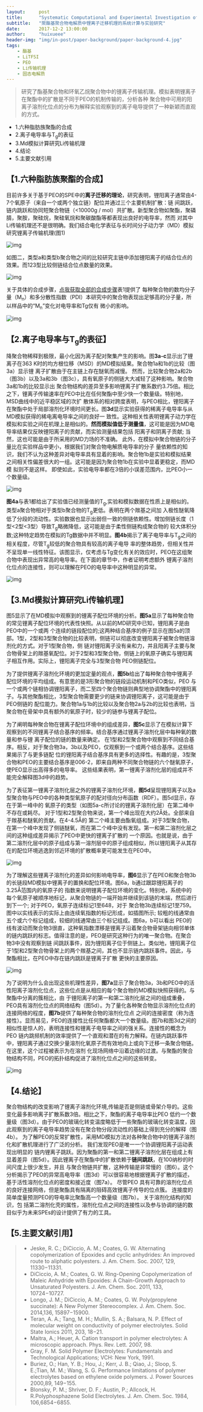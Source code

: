 ```yaml
---
layout:     post
title:      "Systematic Computational and Experimental Investigation of Lithium-Ion Transport Mechanisms in Polyester-Based Polymer Electrolytes"
subtitle:   "聚酯基聚合物电解质中锂离子迁移机理的系统计算与实验研究"
date:       2017-12-2 13:00:00
author:     "huixueee"
header-img: "img/in-post/paper-background/paper-background-4.jpg"
tags:
    - 酯基
    - LiTFSI
    - PEO
    - Li传输机理
    - 固态电解质
---
```


> 研究了酯基聚合物和环氧乙烷聚合物中的锂离子传输机理。模拟表明锂离子在聚酯中的扩散是不同于PEO的机制传输的，分析各种
聚合物中可用的阳离子溶剂化位点的分布为解释实验观察到的离子电导提供了一种新颖而直观的方式。 

* 1.六种脂肪族聚酯的合成
* 2.离子电导率与T<sub>g</sub>的表征
* 3.Md模拟计算研究Li传输机理
* 4.结论
* 5.主要文献引用

## 【1.六种脂肪族聚酯的合成】
目前许多关于基于PEO的SPE中的**离子迁移的理论**，研究表明，锂阳离子通常由4-7个氧原子（来自一个或两个独立链）配位并通过三个主要机制扩散：链
间跳跃，链内跳跃和协同短聚合物链（<10000g / mol）共扩散。新型聚合物如聚酯，聚磷腈，聚胺，聚硅烷，聚硅氧烷和聚碳酸酯等都表现出良好的电导率，然而
对其中Li传输机理还不是很明确。我们结合电化学表征与长时间分子动力学（MD）模拟研究锂离子传输机理(图1)

![img](/img/in-post/post-4/post-1.jpg)

如图二，类型a和类型b聚合物之间的比较研究主链中添加锂阳离子的结合位点的效果。而123型比较侧链结合位点数量的效果。

![img](/img/in-post/post-4/post-2.jpg)

关于具体的合成步骤，[点我获取全部的合成步骤](http://pubs.acs.org/doi/suppl/10.1021/acscentsci.5b00195/suppl_file/oc5b00195_si_001.pdf)表1提供了
每种聚合物的数均分子量（M<sub>n</sub>）和多分散性指数（PDI）本研究中的聚合物表现出足够高的分子量，所以样品中的“M<sub>n</sub>”变化对电导率和Tg仅有
微小的影响。

![img](/img/in-post/post-4/post-3.jpg)

## 【2.离子电导率与T<sub>g</sub>的表征】
降聚合物稀释到极限，最小化因为离子配对聚集产生的影响。图**3a-c**显示出了锂离子在363 K时的均方根位移（MSD）的MD模拟结果。聚合物1a和1b的比较（图3a）显示锂
离子扩散由于在主链上存在醚氧而减慢。 然而，比较聚合物2a和2b（图3b）以及3a和3b（图3c），具有氧原子的侧链大大减轻了这种影响。聚合物3a和1b的比较显示出
聚合物结构的差异至多影响锂离子扩散系数约3.75倍。相比之下，锂离子传输速率在PEO中比在任何聚酯中至少快一个数量级。特别地，MSD曲线中的近平稳区域的次扩
散体系的相对跨度表明，与PEO相比，锂阳离子在聚酯中处于局部溶剂化环境时间更长。图**3d**显示实验获得的稀离子电导率与从MD模拟获得的稀电离电导率之间的良好一
致性。这种相关性表明锂离子动力学在模拟和实验之间在机理上是相似的。**然而模拟值低于测量值**，这可能是因为MD电导率结果仅反映锂阳离子的贡献，而实验测量结果包括
阳离子和阴离子贡献; 当然，这也可能是由于所采用的MD力场的不准确。 此外，在模拟中聚合物链的分子量比在实验样品中更小，根据我们对聚合物电解质电导率的分子
量依赖性的知识，我们不认为这种差异对电导率具有显着的影响。聚合物1b是实验和模拟结果之间相关性偏差很大的一组。这可能是因为聚合物1b在实验中显着更稳定，而MD模
拟则不是这样。 即使如此，实验电导率都在3倍的小误差范围内，比PEO小一个数量级。

![img](/img/in-post/post-4/post-4.jpg)

**图4a**与表1都给出了实验值已经测量值的T<sub>g</sub>,实验和模拟数据在性质上是相似的。类型a聚合物相对于类型b聚合物的T<sub>g</sub>更低。表明在两个羰基之间加
入极性醚氧降低了分段的流动性。实验数据也显示出弱但一致的侧链依赖性。增加侧链长度（1型<2型<3型）导致T<sub>g</sub>略微降低，这可能是由于柔性侧链构成聚合物的
较大体积分数;这种特定趋势在模拟的Tg数据中并不明显。**图4b**揭示了离子电导率与T<sub>g</sub>之间的相关程度，尽管T<sub>g</sub>较低的聚合物具有较高的离子电导
率的整体趋势，但相关性并不呈现单一线性特征。该图显示，仅考虑与Tg变化有关的效应时，PEO在这组聚合物中表现出异常高的电导率。在下面的章节中，作者证明考虑额外
锂离子溶剂化位点的连接性，则可以理解在PEO的电导率中这种明显的异常。

![img](/img/in-post/post-4/post-5.jpg)

## 【3.Md模拟计算研究Li传输机理】
图5显示了在MD模拟中观察到的锂离子配位环境的分析。**图5a**显示了每种聚合物的常见锂离子配位环境的代表性快照。从以前的MD研究中已知，锂阳离子是由PEO中的一个或两
个连续的链段配位的;这两种结合基序的例子显示在图5a的顶部。1型，2型和3型聚合物的比较表明，侧链可以彻底改变锂阳离子被聚合物链溶剂化的方式。对于1型聚合物，侧
链对锂阳离子没有亲和力，并且阳离子主要与聚合物骨架上的羰基氧配位。对于2型和3型聚合物，侧链上的氧原子确实与锂阳离子相互作用。实际上，锂阳离子完全与3型聚合物
PEO侧链配位。

为了提供锂离子溶剂化环境的更加定量的观点，**图5b**给出了每种聚合物中锂离子配位环境的平均组成。有意思的是3形聚合物的链段运动机制和PEO类似，PEO
与一个或两个链相协调锂阳离子，而二至四个聚合物链则典型地协调聚酯中的锂阳离子。与其他聚酯相比，3型聚合物需要更少的链来协调锂阳离子，这可能是由于PEO侧链的
配位能力。聚合物1a与1b的比较以及聚合物2a与2b的比较也表明，当聚合物在骨架中具有额外的氧原子时，较少的链参与锂离子配位。

为了阐明每种聚合物在锂离子配位环境中的组成差异，**图5c**显示了在模拟计算下观察到的不同锂离子结合基序的频率。结合基序通过锂离子溶剂化层中每种氧的数量和参与锂
离子配位的链的数量来确定。 在1型和2型聚合物中观察到不同结合基序。相反，对于聚合物3a，3b以及PEO，仅观察到一个或两个结合基序。这些结果揭示了与更多链配
位的锂阳离子结合基序具有更多的选择性。有趣的是，3型聚合物和PEO的主要结合基序是006-2，即来自两种不同聚合物链的六个醚氧原子，使PEO显示出高得多的电导率。
这些结果表明，第一锂离子溶剂化层的组成并不能完全解释图3d中的趋势。

为了表征第一锂离子溶剂化层之外的锂离子溶剂化环境，**图5d**呈现锂阳离子以及a型聚合物与PEO中的各种类型氧原子的配对径向分布函数（RDF）。图5d显示，存在于第一峰中的
氧原子的类型（如图5a-c所讨论的锂离子溶剂化层）在第二峰中不存在或耗尽。 对于1型和2型聚合物来说，第一个峰出现在大约2Å处。全部来自于羰基和醚氧的贡献。在4-4.5Å的
第二个峰主要由酯氧组成。对于3型聚合物，在第一个峰中发现了侧链醚氧，而在第二个峰中没有发现。第一和第二溶剂化层之间的这种组成差异揭示了PEO中更快的锂离子扩散的
一个原因。也就是说，由于第二溶剂化层中的原子组成与第一溶剂层中的原子组成相似，所以锂阳离子从其存在的配位环境逃逸到邻近环境的扩散概率更可能发生在PEO中。

![img](/img/in-post/post-4/post-6.jpg)

为了理解这些锂离子溶剂化的差异如何影响电导率，**图6**显示了在PEO和聚合物3b的长链段MD模拟中锂离子的置换和配位环境。图6a，b通过跟踪锂阳离子的3.25Å范围内的氧原子的
指数来说明锂离子配位环境的变化。特别地，系统中的每个氧原子被顺序地标记，从聚合物链的一端开始并继续到该链的末端，然后进行到下一个; 对于PEO，氧原子连续标记1至648，对于
聚合物3b连续标记1至759。图中以实线表示的实际上由连续氧指数的标记形成，如插图所示; 较粗的线通常由五个或六个标记组成，较细的线通常由三个标记组成。图6a，b可以看出
PEO的线有波动而聚合物3很直，这种氧指数漂移是锂离子沿着聚合物骨架链向相邻单体的链内跳跃的标志。值得注意的是，PEO是研究这种行为的唯一聚合物。在聚合物3中没有观察到链
间跳跃事件，因为锂阳离子位于侧链上。类似地，锂阳离子位于1型和2型聚合物骨架上的两个羰基之间，其也不显示链内跳跃事件。因此，与聚酯相比，在PEO中存在链内跳跃是锂离子扩散
更快的主要原因。

![img](/img/in-post/post-4/post-7.jpg)

为了说明为什么会出现这些机理性差异，**图7a**显示了聚合物3a，3b和PEO中的活性阳离子溶剂化位点，这些位点是从相应的每个聚合物的MD模拟快照获得的。与聚酯中分离的簇相比，由
于锂阳离子的第一和第二溶剂化层之间的组成重叠，PEO具有溶剂化位点的网络结构（图5d）。为了量化各种聚合物显示溶剂化位点的连接网络的程度，**图7b**提供了每种聚合物的溶剂化位点
之间的连接密度（称为连接性）。显而易见，PEO的连接性比任何聚酯都大一个数量级。图7b和图3d之间的相似性是惊人的，表明连接性和锂离子电导率之间的强关系。连接性的概念为PEO
链内跳频机制的效率提供了一个直观和潜在的有力解释。在链内跳跃事件中，锂阳离子通过交换少量溶剂化氧原子而有效地向上或向下迁移一条聚合物链。 在这里，这个过程被表示为在溶剂
化现场网络中沿着边缘的过渡。与聚酯的聚合物结构不同，PEO的拓扑结构促进了溶剂化位点之间的这些转变。

![img](/img/in-post/post-4/post-8.jpg)

## 【4.结论】

聚合物结构的改变影响了锂离子溶剂化环境,传输是否是侧链或骨架介导的。这些变化最多影响离子扩散系数3倍。相比之下，聚酯的离子电导率比PEO
低约一个数量级（图3d）。由于PEO的玻璃化转变温度略低于一些聚酯的玻璃化转变温度，因此观察到的离子电导率趋势没有在聚合物分段流动性的基础上得到充分的解释（图4b）。
为了解PEO的反常扩散性，采用MD模拟方法对各种聚合物中的锂离子溶剂化和扩散机理进行了广泛的分析。 我们发现PEO是唯一一个协调锂阳离子运动表现出明显的
链内锂离子跳跃。因为聚酯的第一和第二锂离子溶剂化层在组成上有显着差异（图5d）。因此锂离子在聚酯中的扩散依赖于**链间跳跃**，在100纳秒的时间尺度上很少发生，并且
与聚合物链共扩散，这种传输是非常慢的（图6）。这个分析揭示了PEO的异常高电导率（图3d）可以很容易地根据锂离子扩散的描述，基于活性溶剂化位点的密度和接近度（图7a）。 尽管PEO
具有可靠的溶剂化位点的良好连接网络，但是聚酯具有隔离的阻碍高效锂离子传导的位点簇。 连接度的简单度量预测PEO的导电率比聚酯高一个数量级（图7b）。 关于溶剂化结构的知识，包
括第二溶剂化壳的属性，溶剂化位点之间的连接性以及参与协调的链的数目似乎为未来SPEs的设计提供了有力的工具。

## 【5.主要文献引用】

> * Jeske, R. C.; DiCiccio, A. M.; Coates, G. W. Alternating copolymerization of Epoxides and cyclic anhydrides: An improved route to aliphatic polyesters. J. Am. Chem. Soc. 2007, 129, 11330−11331.
> * DiCiccio, A. M.; Coates, G. W. Ring-Opening Copolymerization of Maleic Anhydride with Epoxides: A Chain-Growth Approach to Unsaturated Polyesters. J. Am. Chem. Soc. 2011, 133, 10724−10727.
> * Longo, J. M.; DiCiccio, A. M.; Coates, G. W. Poly(propylene succinate): A New Polymer Stereocomplex. J. Am. Chem. Soc. 2014,136, 15897−15900.
> * Teran, A. A.; Tang, M. H.; Mullin, S. A.; Balsara, N. P. Effect of molecular weight on conductivity of polymer electrolytes. Solid State Ionics 2011, 203, 18−21.
> * Maitra, A.; Heuer, A. Cation transport in polymer electrolytes: A microscopic approach. Phys. Rev. Lett. 2007, 98.
> * Gray, F. M. Solid Polymer Electrolytes: Fundamentals and Technological Applications; VCH: New York, 1991.
> * Buriez, O.; Han, Y. B.; Hou, J.; Kerr, J. B.; Qiao, J.; Sloop, S. E.;Tian, M. M.; Wang, S. G. Performance limitations of polymer electrolytes based on ethylene oxide polymers. J. Power Sources 2000,89, 149−155.
> * Blonsky, P. M.; Shriver, D. F.; Austin, P.; Allcock, H. R.Polyphosphazene Solid Electrolytes. J. Am. Chem. Soc. 1984, 106,6854−6855.